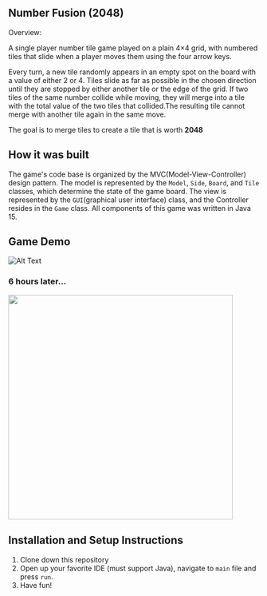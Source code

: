 ## Number Fusion (2048)

Overview:

A single player number tile game played on a plain 4×4 grid, with numbered tiles that slide when a player moves them using the four arrow keys.

Every turn, a new tile randomly appears in an empty spot on the board with a value of either 2 or 4. Tiles slide as far as possible in the chosen direction until they are stopped by either another tile or the edge of the grid. If two tiles of the same number collide while moving, they will merge into a tile with the total value of the two tiles that collided.The resulting tile cannot merge with another tile again in the same move.

The goal is to merge tiles to create a tile that is worth **2048**

## How it was built
The game's code base is organized by the MVC(Model-View-Controller) design pattern. The model is represented by the `Model`, `Side`, `Board`, and `Tile` classes, which determine the state of the game board. The view is represented by the `GUI`(graphical user interface) class, and the Controller resides in the `Game` class. All components of this game was written in Java 15.

## Game Demo
![Alt Text](https://media.giphy.com/media/VaC1mkPDJLea08Rgbc/giphy.gif)

### 6 hours later...

<img src="https://i.postimg.cc/x845nbv0/W.png" width="450" height="450">


## Installation and Setup Instructions

1. Clone down this repository
2. Open up your favorite IDE (must support Java), navigate to `main`   file and press `run`.
3. Have fun!
